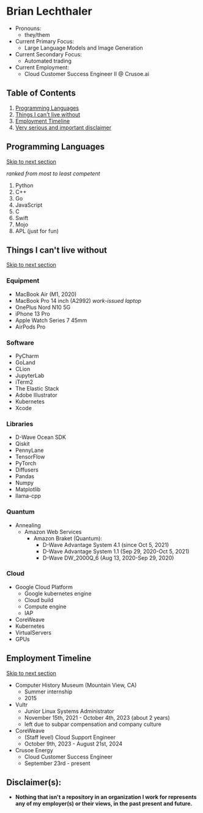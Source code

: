 # Brian Lechthaler
* Pronouns: 
  * they/them
* Current Primary Focus:    
  * Large Language Models and Image Generation
* Current Secondary Focus:  
  * Automated trading 
* Current Employment:       
  * Cloud Customer Success Engineer II @ Crusoe.ai

## Table of Contents
1. [Programming Languages](#programming-languages)
2. [Things I can't live without](#things-i-cant-live-without)
3. [Employment Timeline](#employment-timeline)
4. [Very serious and important disclaimer](#disclaimers)

## Programming Languages
[Skip to next section](#things-i-cant-live-without)

*ranked from most to least competent*
1. Python
2. C++
3. Go
4. JavaScript
5. C
6. Swift
7. Mojo
8. APL (just for fun)

## Things I can't live without
[Skip to next section](#employment-timeline)

### Equipment
* MacBook Air (M1, 2020)
* MacBook Pro 14 inch (A2992) *work-issued laptop*
* OnePlus Nord N10 5G
* iPhone 13 Pro
* Apple Watch Series 7 45mm
* AirPods Pro

### Software
* PyCharm
* GoLand
* CLion
* JupyterLab
* iTerm2
* The Elastic Stack
* Adobe Illustrator
* Kubernetes
* Xcode

### Libraries
* D-Wave Ocean SDK
* Qiskit
* PennyLane
* TensorFlow
* PyTorch
* Diffusers
* Pandas
* Numpy
* Matplotlib
* llama-cpp

### Quantum
* Annealing
  * Amazon Web Services
    * Amazon Braket (Quantum):
      * D-Wave Advantage System 4.1 (since Oct 5, 2021)
      * D-Wave Advantage System 1.1 (Sep 29, 2020-Oct 5, 2021)
      * D-Wave DW_2000Q_6 (Aug 13, 2020-Sep 29, 2020)

### Cloud
* Google Cloud Platform
  * Google kubernetes engine
  * Cloud build
  * Compute engine
  * IAP
 * CoreWeave
  * Kubernetes
  * VirtualServers
  * GPUs 

## Employment Timeline
[Skip to next section](#disclaimers)

* Computer History Museum (Mountain View, CA)
  * Summer internship
  * 2015
* Vultr
  * Junior Linux Systems Administrator
  * November 15th, 2021 - October 4th, 2023 (about 2 years)
  * left due to subpar compensation and company culture
* CoreWeave
  * (Staff level) Cloud Support Engineer
  * October 9th, 2023 - August 21st, 2024
* Crusoe Energy
  * Cloud Customer Success Engineer
  * September 23rd - present

## Disclaimer(s):
* **Nothing that isn't a repository in an organization I work for represents any of my employer(s) or their views, in the past present and future.**
